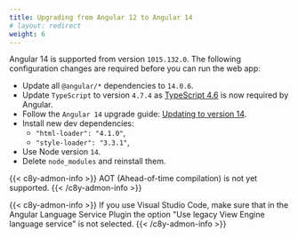 ```yaml
---
title: Upgrading from Angular 12 to Angular 14
# layout: redirect
weight: 6
---
```


Angular 14 is supported from version `1015.132.0`. The following configuration changes are required before you can run the web app:

- Update all `@angular/*` dependencies to `14.0.6`.
- Update `TypeScript` to version `4.7.4` as [TypeScript 4.6](https://devblogs.microsoft.com/typescript/announcing-typescript-4-6/) is now required by Angular.
- Follow the `Angular 14` upgrade guide: [Updating to version 14](https://update.angular.io/?l=3&v=12.0-14.0).
- Install new dev dependencies:
  - `"html-loader": "4.1.0"`,
  - `"style-loader": "3.3.1"`,
- Use Node version `14`.
- Delete `node_modules` and reinstall them.

{{< c8y-admon-info >}}
AOT (Ahead-of-time compilation) is not yet supported.
{{< /c8y-admon-info >}}


{{< c8y-admon-info >}}
If you use Visual Studio Code, make sure that in the Angular Language Service Plugin the option "Use legacy View Engine language service" is not selected.
{{< /c8y-admon-info >}}
